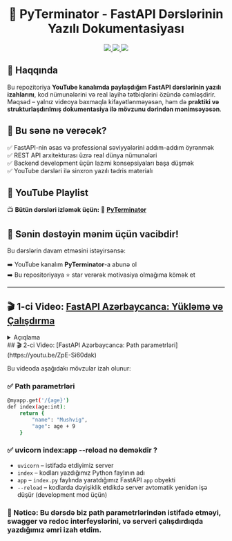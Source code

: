 <h1 align="center">🚀 PyTerminator - FastAPI Dərslərinin Yazılı Dokumentasiyası</h1>

<p align="center">
<a href="https://www.youtube.com/@PyTerminator" target="_blank">
<img src="https://img.shields.io/badge/YouTube-PyTerminator-red?logo=youtube&logoColor=white" />
</a>
<a href="https://fastapi.tiangolo.com/" target="_blank">
<img src="https://img.shields.io/badge/Powered%20by-FastAPI-009688?logo=fastapi" />
</a>
<a href="#">
<img src="https://img.shields.io/badge/Status-Aktiv%20Layihə-success" />
</a>
</p>

## 📘 Haqqında

Bu repozitoriya **YouTube kanalımda paylaşdığım FastAPI dərslərinin yazılı izahlarını**, kod nümunələrini və real layihə tətbiqlərini özündə cəmləşdirir. Məqsəd – yalnız videoya baxmaqla kifayətlənməyəsən, həm də **praktiki və strukturlaşdırılmış dokumentasiya ilə mövzunu dərindən mənimsəyəsən**.

## 🎯 Bu sənə nə verəcək?

✅ FastAPI-nin əsas və professional səviyyələrini addım-addım öyrənmək  
✅ REST API arxitekturası üzrə real dünya nümunələri  
✅ Backend development üçün lazımi konsepsiyaları başa düşmək  
✅ YouTube dərsləri ilə sinxron yazılı tədris materialı  

## 🔗 YouTube Playlist

📺 **Bütün dərsləri izləmək üçün:**
🎯 **[PyTerminator](https://youtube.com/playlist?list=PLvAB7yjjF8026sMZvGM-N5ZNhnnYsChJk&si=XndSX5z5tIkklRlC)**


## 🙌 Sənin dəstəyin mənim üçün vacibdir!

Bu dərslərin davam etməsini istəyirsənsə:

➡️ YouTube kanalım **PyTerminator**-a abunə ol  
➡️ Bu repositoriyaya ⭐ star verərək motivasiya olmağıma kömək et


<hr>

## 🎬 1-ci Video: [FastAPI Azərbaycanca: Yükləmə və Çalışdırma](https://youtu.be/CfEeCtr_0ac)
<details>
<summary> Açıqlama </summary>
Bu videoda aşağıdakı mövzular izah olunur:

### ✅ Virtual mühitin (venv) yaradılması
```bash
python -m venv venv
```

### ✅ Visual Studio Code-da venv aktiv edilməsi

#### ➡ Terminalda aktiv etdikdən sonra paketləri quraşdırdıq:

```bash
pip install fastapi
pip install uvicorn
```
### ✅ Layihə faylının yaradılması (index.py)
#### Burda biz bir app yaratdıq
```bash
from fastapi import FastAPI

app = FastAPI()
```

### ✅ İlk GET endpoint yazdıq
#### Base URL-ə (http://127.0.0.1:8000) sorğu göndərildikdə aşağıdakı funksiya işə düşür:

```bash
@app.get("/")
def index():
    return {
        "name": "Mushvig",
        "age": 23
    }
```

### ✅ Url-ə daxil olduqda bizə json data qaytarır 

```bash
{"name":"Mushvig","age":23}
```

### 🎯 Nəticə: Bu dərsdə FastAPI üçün lazım olan mühit quraşdırıldı, ilk API tətbiqi yaradıldı və GET sorğusuna cavab verən funksiya yazıldı.
</details>
## 🎬 2-ci Video: [FastAPI Azərbaycanca: Path parametrləri](https://youtu.be/ZpE-Si60dak)

Bu videoda aşağıdakı mövzular izah olunur:

### ✅ Path parametrləri
```bash
@myapp.get('/{age}')
def index(age:int):
    return {
        "name": "Mushvig",
        "age": age + 9
    }
```

### ✅ uvicorn index:app --reload nə deməkdir ?

- `uvicorn` – istifadə etdiyimiz server
- `index` – kodları yazdığımız Python faylının adı
- `app` – `index.py` faylında yaratdığımız FastAPI `app` obyekti
- `--reload` – kodlarda dəyişiklik etdikdə server avtomatik yenidən işə düşür (development mod üçün)

### 🎯 Nəticə: Bu dərsdə biz path parametrlərindən istifadə etməyi, swagger və redoc interfeyslərini, və serveri çalışdırdıqda yazdığımız əmri izah etdim.